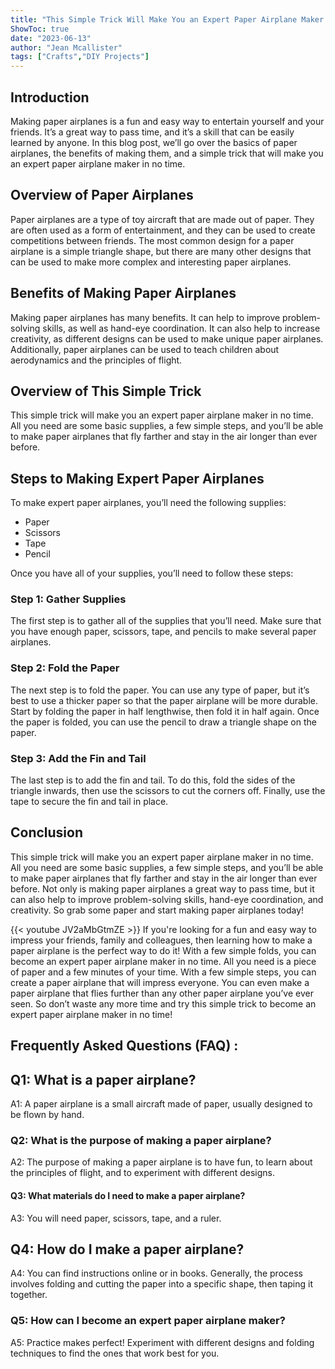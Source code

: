 ```yaml
---
title: "This Simple Trick Will Make You an Expert Paper Airplane Maker in No Time!"
ShowToc: true 
date: "2023-06-13"
author: "Jean Mcallister" 
tags: ["Crafts","DIY Projects"]
---
```

## Introduction

Making paper airplanes is a fun and easy way to entertain yourself and your friends. It’s a great way to pass time, and it’s a skill that can be easily learned by anyone. In this blog post, we’ll go over the basics of paper airplanes, the benefits of making them, and a simple trick that will make you an expert paper airplane maker in no time. 

## Overview of Paper Airplanes

Paper airplanes are a type of toy aircraft that are made out of paper. They are often used as a form of entertainment, and they can be used to create competitions between friends. The most common design for a paper airplane is a simple triangle shape, but there are many other designs that can be used to make more complex and interesting paper airplanes. 

## Benefits of Making Paper Airplanes

Making paper airplanes has many benefits. It can help to improve problem-solving skills, as well as hand-eye coordination. It can also help to increase creativity, as different designs can be used to make unique paper airplanes. Additionally, paper airplanes can be used to teach children about aerodynamics and the principles of flight. 

## Overview of This Simple Trick

This simple trick will make you an expert paper airplane maker in no time. All you need are some basic supplies, a few simple steps, and you’ll be able to make paper airplanes that fly farther and stay in the air longer than ever before. 

## Steps to Making Expert Paper Airplanes

To make expert paper airplanes, you’ll need the following supplies: 

* Paper 
* Scissors 
* Tape 
* Pencil 

Once you have all of your supplies, you’ll need to follow these steps: 

### Step 1: Gather Supplies

The first step is to gather all of the supplies that you’ll need. Make sure that you have enough paper, scissors, tape, and pencils to make several paper airplanes. 

### Step 2: Fold the Paper

The next step is to fold the paper. You can use any type of paper, but it’s best to use a thicker paper so that the paper airplane will be more durable. Start by folding the paper in half lengthwise, then fold it in half again. Once the paper is folded, you can use the pencil to draw a triangle shape on the paper. 

### Step 3: Add the Fin and Tail

The last step is to add the fin and tail. To do this, fold the sides of the triangle inwards, then use the scissors to cut the corners off. Finally, use the tape to secure the fin and tail in place. 

## Conclusion

This simple trick will make you an expert paper airplane maker in no time. All you need are some basic supplies, a few simple steps, and you’ll be able to make paper airplanes that fly farther and stay in the air longer than ever before. Not only is making paper airplanes a great way to pass time, but it can also help to improve problem-solving skills, hand-eye coordination, and creativity. So grab some paper and start making paper airplanes today!

{{< youtube JV2aMbGtmZE >}} 
If you're looking for a fun and easy way to impress your friends, family and colleagues, then learning how to make a paper airplane is the perfect way to do it! With a few simple folds, you can become an expert paper airplane maker in no time. All you need is a piece of paper and a few minutes of your time. With a few simple steps, you can create a paper airplane that will impress everyone. You can even make a paper airplane that flies further than any other paper airplane you’ve ever seen. So don’t waste any more time and try this simple trick to become an expert paper airplane maker in no time!

## Frequently Asked Questions (FAQ) :
<h2>Q1: What is a paper airplane?</h2>

A1: A paper airplane is a small aircraft made of paper, usually designed to be flown by hand.

<h3>Q2: What is the purpose of making a paper airplane?</h3>

A2: The purpose of making a paper airplane is to have fun, to learn about the principles of flight, and to experiment with different designs.

<h4>Q3: What materials do I need to make a paper airplane?</h4>

A3: You will need paper, scissors, tape, and a ruler.

<h2>Q4: How do I make a paper airplane?</h2>

A4: You can find instructions online or in books. Generally, the process involves folding and cutting the paper into a specific shape, then taping it together.

<h3>Q5: How can I become an expert paper airplane maker?</h3>

A5: Practice makes perfect! Experiment with different designs and folding techniques to find the ones that work best for you.





